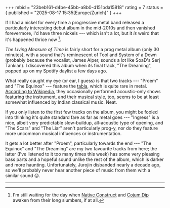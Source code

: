 +++
mbid = "23beb161-d4be-45bb-a8b0-d151bda15818"
rating = 7
status = { published = "2025-08-17 15:35[Europe/Zurich]" }
+++

If I had a nickel for every time a progressive metal band released a particularly interesting debut album in the mid-2010s and then vanished forevermore, I'd have three nickels --- which isn't a lot, but it *is* weird that it's happened thrice now [^many-such-cases].

*The Living Measure of Time* is fairly short for a prog metal album (only 30 minutes), with a sound that's reminescent of Tool and System of a Down (probably because the vocalist, James Alper, sounds a lot like SoaD's Serj Tankian). I discovered this album when its final track, "The Dreaming", popped up on my Spotify daylist a few days ago.

What really caught my eye (or ear, I guess) is that two tracks --- "Proem" and "The Equinox" --- feature the [tabla](https://en.wikipedia.org/wiki/Tabla), which is quite rare in metal. [According to Wikipedia](https://en.wikipedia.org/wiki/Jurojin_(band)#Music), they occasionally performed acoustic-only shows featuring the instrument, and their musical style, too, seems to be at least somewhat influenced by Indian classical music. Neat.

If you only listen to the first few tracks on the album, you might be fooled into thinking it's quite standard fare as far as metal goes --- "Ingress" is a nice, albeit very predictable slow-buildup, all-acoustic type of opening, and "The Scars" and "The Liar" aren't particularly prog-y, nor do they feature more uncommon musical influences or instrumentation.

It gets a lot better after "Proem", particularly towards the end --- "The Equinox" and "The Dreaming" are my two favourite tracks from here; the latter (I've listened to it too many times this week) has some very pleasing bass parts and a hopeful sound unlike the rest of the album, which is darker and more haunting. Unfortunately, Jurojin disbanded nearly a decade ago, so we'll probably never hear another piece of music from them with a similar sound :pensive:.

---

[^many-such-cases]: I'm still waiting for the day when [Native Construct](https://open.spotify.com/artist/0qI8ZUA0wp1W5Y2vkhgfNX?si=18cb1e5657924fd8) and [Cojum Dip](https://open.spotify.com/artist/0HfXJsCfDuqowm6agu6I0i?si=c092005a20a945cc) awaken from their long slumbers, if at all.